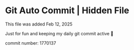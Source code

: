 # Git Auto Commit | Hidden File

This file was added Feb 12, 2025

Just for fun and keeping my daily git commit active 🤪

commit number: 1770137

